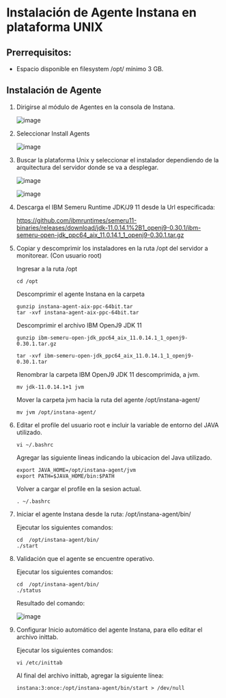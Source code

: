 # Instalación de Agente Instana en plataforma UNIX

## Prerrequisitos:

- Espacio disponible en filesystem /opt/ mínimo 3 GB.

## Instalación de Agente

1. Dirigirse al módulo de Agentes en la consola de Instana.

   ![image](https://github.com/juan-conde-21/Instalacion-Agente-Instana/assets/13276404/14ac8ed5-4346-4256-9c01-0eb3f7d33a5c)

2. Seleccionar Install Agents

   ![image](https://github.com/juan-conde-21/Instalacion-Agente-Instana/assets/13276404/6acee1fb-f4ed-4427-9282-310c2d7ab8be)

3. Buscar la plataforma Unix y seleccionar el instalador dependiendo de la arquitectura del servidor donde se va a desplegar.

   ![image](https://github.com/juan-conde-21/Instalacion-Agente-Instana/assets/13276404/db7015f0-fddc-49a3-983d-cb7c8c9582d0)

   ![image](https://github.com/juan-conde-21/Instalacion-Agente-Instana/assets/13276404/a6aff306-bc97-49fc-9f06-fe0daa01f4b8)

4. Descarga el IBM Semeru Runtime JDK/J9 11 desde la Url especificada:

   https://github.com/ibmruntimes/semeru11-binaries/releases/download/jdk-11.0.14.1%2B1_openj9-0.30.1/ibm-semeru-open-jdk_ppc64_aix_11.0.14.1_1_openj9-0.30.1.tar.gz

5. Copiar y descomprimir los instaladores en la ruta /opt del servidor a monitorear. (Con usuario root)

   Ingresar a la ruta /opt

       cd /opt

   Descomprimir el agente Instana en la carpeta

       gunzip instana-agent-aix-ppc-64bit.tar
       tar -xvf instana-agent-aix-ppc-64bit.tar

   Descomprimir el archivo IBM OpenJ9 JDK 11

       gunzip ibm-semeru-open-jdk_ppc64_aix_11.0.14.1_1_openj9-0.30.1.tar.gz

       tar -xvf ibm-semeru-open-jdk_ppc64_aix_11.0.14.1_1_openj9-0.30.1.tar

   Renombrar la carpeta IBM OpenJ9 JDK 11 descomprimida, a jvm.

       mv jdk-11.0.14.1+1 jvm

   Mover la carpeta jvm hacia la ruta del agente /opt/instana-agent/

       mv jvm /opt/instana-agent/ 


6. Editar el profile del usuario root e incluir la variable de entorno del JAVA utilizado.

       vi ~/.bashrc

   Agregar las siguiente lineas indicando la ubicacion del Java utilizado.

       export JAVA_HOME=/opt/instana-agent/jvm
       export PATH=$JAVA_HOME/bin:$PATH

   Volver a cargar el profile en la sesion actual.

       . ~/.bashrc
   
7. Iniciar el agente Instana desde la ruta:  /opt/instana-agent/bin/

   Ejecutar los siguientes comandos:
   
       cd  /opt/instana-agent/bin/
       ./start
          
8. Validación que el agente se encuentre operativo.

   Ejecutar los siguientes comandos:
   
       cd  /opt/instana-agent/bin/
       ./status

   Resultado del comando:

      ![image](https://github.com/juan-conde-21/Instalacion-Agente-Instana/assets/13276404/cbf816d0-f884-44ce-8e27-47f70cdee6f3)


9. Configurar Inicio automático del agente Instana, para ello editar el archivo inittab.

   Ejecutar los siguientes comandos:

       vi /etc/inittab
         
   Al final del archivo inittab, agregar la siguiente línea:

       instana:3:once:/opt/instana-agent/bin/start > /dev/null



   
